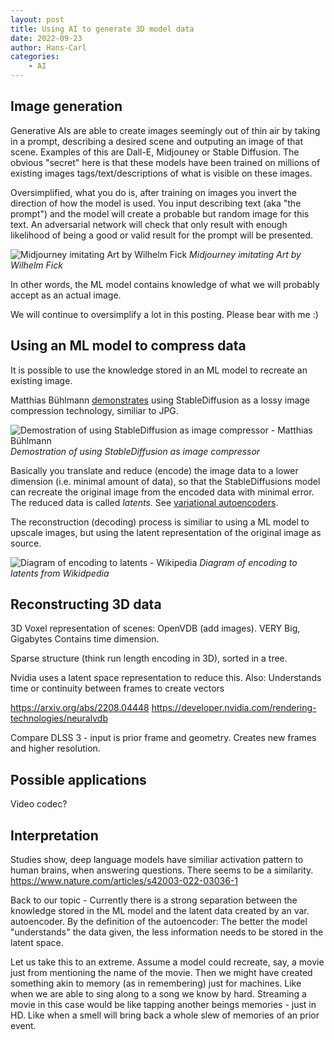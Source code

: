 ```yaml
---
layout: post
title: Using AI to generate 3D model data
date: 2022-09-23
author: Hans-Carl
categories:
    - AI
---
```


## Image generation

Generative AIs are able to create images seemingly out of thin air by taking in a prompt, describing a desired scene and outputing an image of that scene.  Examples of this are Dall-E, Midjouney or Stable Diffusion. The obvious "secret" here is that these models have been trained on millions of existing images tags/text/descriptions of what is visible on these images. 

Oversimplified, what you do is, after training on images you invert the direction of how the model is used. You input describing text (aka "the prompt") and the model will create a probable but random image for this text. An adversarial network will check that only result with enough likelihood of being a good or valid result for the prompt will be presented.

![Midjourney imitating Art by Wilhelm Fick](https://github.com/willwulfken/MidJourney-Styles-and-Keywords-Reference/raw/main/Images/MJ_V3/MidJourney_Styles/Artists/Art_By_Wilhelm_Fick.png)
*Midjourney imitating Art by Wilhelm Fick*

In other words, the ML model contains knowledge of what we will probably accept as an actual image.

We will continue to oversimplify a lot in this posting. Please bear with me :)

## Using an ML model to compress data

It is possible to use the knowledge stored in an ML model to recreate an existing image. 

Matthias Bühlmann [demonstrates](https://matthias-buehlmann.medium.com/stable-diffusion-based-image-compresssion-6f1f0a399202) using StableDiffusion as a lossy image compression technology, similiar to JPG.

![Demostration of using StableDiffusion as image compressor - Matthias Bühlmann](https://miro.medium.com/max/1100/1*RxuQz8chZmHk8n2fwpgDsg.png)
*Demostration of using StableDiffusion as image compressor*

Basically you translate and reduce (encode) the image data to a lower dimension (i.e. minimal amount of data), so that the StableDiffusions model can recreate the original image from the encoded data with minimal error. The reduced data is called *latents*. See [variational autoencoders](https://en.wikipedia.org/wiki/Variational_autoencoder). 

The reconstruction (decoding) process is similiar to using a ML model to upscale images, but using the latent representation of the original image as source. 

![Diagram of encoding to latents - Wikipedia](https://upload.wikimedia.org/wikipedia/commons/thumb/4/4a/VAE_Basic.png/638px-VAE_Basic.png)
*Diagram of encoding to latents from Wikidpedia*



## Reconstructing 3D data

3D Voxel representation of scenes: OpenVDB (add images). VERY Big, Gigabytes
Contains time dimension.

Sparse structure (think run length encoding in 3D), sorted in a tree.

Nvidia uses a latent space representation to reduce this. Also: Understands time or continuity between frames to create vectors

https://arxiv.org/abs/2208.04448
https://developer.nvidia.com/rendering-technologies/neuralvdb 

Compare DLSS 3 - input is prior frame and geometry. Creates new frames and higher resolution.

## Possible applications

Video codec?

## Interpretation

Studies show, deep language models have similiar activation pattern to human brains, when answering questions. There seems to be a similarity. 
https://www.nature.com/articles/s42003-022-03036-1

Back to our topic - Currently there is a strong separation between the knowledge stored in the ML model and the latent data created by an var. autoencoder. By the definition of the autoencoder: The better the model "understands" the data given, the less information needs to be stored in the latent space. 

Let us take this to an extreme. Assume a model could recreate, say, a movie just from mentioning the name of the movie. Then we might have created something akin to memory (as in remembering) just for machines. Like when we are able to sing along to a song we know by hard. Streaming a movie in this case would be like tapping another beings memories - just in HD. Like when a smell will bring back a whole slew of memories of an prior event.
